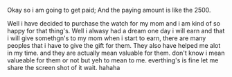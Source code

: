 Okay so i am going to get paid; 
And the paying amount is like the 2500.

Well i have decided to purchase the watch for my mom and i am kind of so happy for that thing's. 
Well i alwasy had a dream one day i will earn and that i will give somethgn's to my mom when i start to earn, 
there are many peoples that i have to give the gift for them. They also have helped me alot in my time. 
and they are actually mean valuable for them. don't know i mean valueable for them or not but yeh to mean to me.
everthing's is fine let me share the screen shot of it wait. hahaha